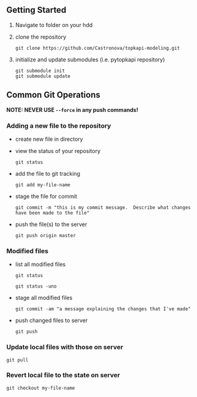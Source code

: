 
## Getting Started

1. Navigate to folder on your hdd

2. clone the repository  

   `git clone https://github.com/Castronova/topkapi-modeling.git`

3. initialize and update submodules (i.e. pytopkapi repository)

   `git submodule init`  
   `git submodule update`  



## Common Git Operations

**NOTE: NEVER USE `--force` in any push commands!**

### Adding a new file to the repository

* create new file in directory

* view the status of your repository

   `git status`

* add the file to git tracking

   `git add my-file-name`

* stage the file for commit   

   `git commit -m "this is my commit message.  Describe what changes have been made to the file"`

* push the file(s) to the server  
   
   `git push origin master`

### Modified files

* list all modified files

   `git status`  
  
   `git status -uno`

* stage all modified files 

   `git commit -am "a message explaining the changes that I've made"`

* push changed files to server

   `git push`

### Update local files with those on server  

   `git pull`

### Revert local file to the state on server  

   `git checkout my-file-name`



